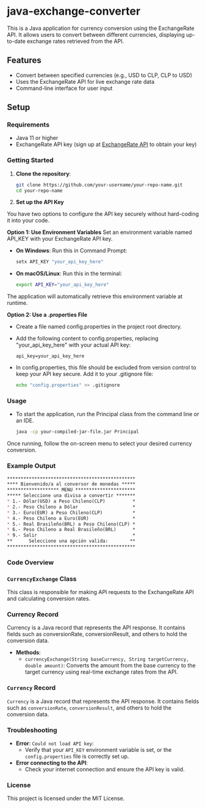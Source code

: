 # java-exchange-converter

This is a Java application for currency conversion using the ExchangeRate API. It allows users to convert between different currencies, displaying up-to-date exchange rates retrieved from the API.

## Features

- Convert between specified currencies (e.g., USD to CLP, CLP to USD)
- Uses the ExchangeRate API for live exchange rate data
- Command-line interface for user input

## Setup

### Requirements

- Java 11 or higher
- ExchangeRate API key (sign up at [ExchangeRate API](https://www.exchangerate-api.com) to obtain your key)

### Getting Started

1. **Clone the repository**:

   ```bash
   git clone https://github.com/your-username/your-repo-name.git
   cd your-repo-name

2. **Set up the API Key**

You have two options to configure the API key securely without hard-coding it into your code.

**Option 1: Use Environment Variables**
Set an environment variable named API_KEY with your ExchangeRate API key.

- **On Windows**: Run this in Command Prompt:

   ```bash
   setx API_KEY "your_api_key_here"
- **On macOS/Linux**: Run this in the terminal:
   ```bash
   export API_KEY="your_api_key_here"

The application will automatically retrieve this environment variable at runtime.

**Option 2: Use a .properties File**
- Create a file named config.properties in the project root directory.

- Add the following content to config.properties, replacing "your_api_key_here" with your actual API key:
   ```properties
   api_key=your_api_key_here
- In config.properties, this file should be excluded from version control to keep your API key secure. Add it to your .gitignore file:
   ```bash
   echo "config.properties" >> .gitignore

### Usage
- To start the application, run the Principal class from the command line or an IDE.
   ```bash
   java -cp your-compiled-jar-file.jar Principal


Once running, follow the on-screen menu to select your desired currency conversion.
### Example Output
   ```markdown
   ***********************************************
   **** Bienvenido/a al conversor de monedas *****
   ******************* MENU **********************
   ***** Seleccione una divisa a convertir *******
   * 1.- Dólar(USD) a Peso Chileno(CLP)          *
   * 2.- Peso Chileno a Dólar                    *
   * 3.- Euro(EUR) a Peso Chileno(CLP)           *
   * 4.- Peso Chileno a Euro(EUR)                *
   * 5.- Real Brasileño(BRL) a Peso Chileno(CLP) *
   * 6.- Peso Chileno a Real Brasileño(BRL)      *
   * 9.- Salir                                   *
   **      Seleccione una opción valida:        **
   ***********************************************
   ```

### Code Overview
### `CurrencyExchange` Class
This class is responsible for making API requests to the ExchangeRate API and calculating conversion rates.

### Currency Record
Currency is a Java record that represents the API response. It contains fields such as conversionRate, conversionResult, and others to hold the conversion data.

- **Methods**:
  - `currencyExchange(String baseCurrency, String targetCurrency, double amount)`: 
     Converts the amount from the base currency to the target currency using real-time exchange rates from the API.

 ### `Currency` Record
 `Currency` is a Java record that represents the API response. It contains fields such as `conversionRate`, `conversionResult`, and others to hold the conversion data.

### Troubleshooting
- **Error**: `Could not load API key`:
   - Verify that your `API_KEY` environment variable is set, or the `config.properties` file is correctly set up.
- **Error connecting to the API**:
   - Check your internet connection and ensure the API key is valid.

### License
This project is licensed under the MIT License.
